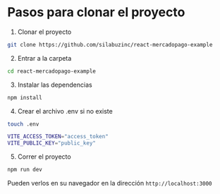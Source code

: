 # Pasos para clonar el proyecto

1. Clonar el proyecto

```bash
git clone https://github.com/silabuzinc/react-mercadopago-example
```

2. Entrar a la carpeta

```bash
cd react-mercadopago-example
```

3. Instalar las dependencias

```bash
npm install
```

4. Crear el archivo .env si no existe

```bash
touch .env

VITE_ACCESS_TOKEN="access_token"
VITE_PUBLIC_KEY="public_key"
```

5. Correr el proyecto

```bash
npm run dev
```

Pueden verlos en su navegador en la dirección `http://localhost:3000`
